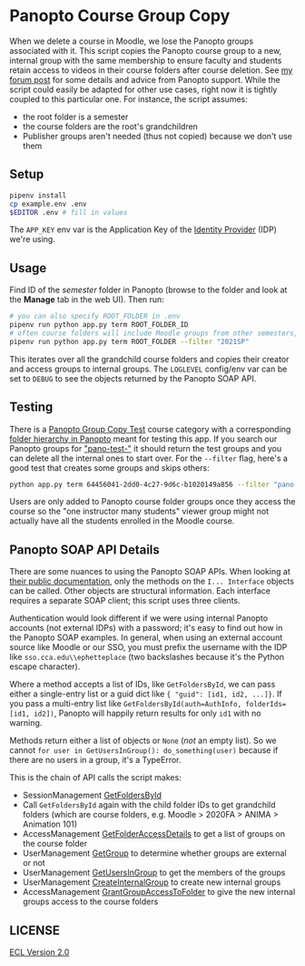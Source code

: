 # Panopto Course Group Copy

When we delete a course in Moodle, we lose the Panopto groups associated with it. This script copies the Panopto course group to a new, internal group with the same membership to ensure faculty and students retain access to videos in their course folders after course deletion. See [my forum post](https://community.panopto.com/discussion/2203/copying-lms-groups-to-internal-ones#latest) for some details and advice from Panopto support. While the script could easily be adapted for other use cases, right now it is tightly coupled to this particular one. For instance, the script assumes:

- the root folder is a semester
- the course folders are the root's grandchildren
- Publisher groups aren't needed (thus not copied) because we don't use them

## Setup

```sh
pipenv install
cp example.env .env
$EDITOR .env # fill in values
```

The `APP_KEY` env var is the Application Key of the [Identity Provider](https://ccarts.hosted.panopto.com/Panopto/Pages/Admin/Providers.aspx) (IDP) we're using.

## Usage

Find ID of the _semester_ folder in Panopto (browse to the folder and look at the **Manage** tab in the web UI). Then run:

```sh
# you can also specify ROOT_FOLDER in .env
pipenv run python app.py term ROOT_FOLDER_ID
# often course folders will include Moodle groups from other semesters, use a filter to skip them
pipenv run python app.py term ROOT_FOLDER --filter "2021SP"
```

This iterates over all the grandchild course folders and copies their creator and access groups to internal groups. The `LOGLEVEL` config/env var can be set to `DEBUG` to see the objects returned by the Panopto SOAP API.

## Testing

There is a [Panopto Group Copy Test](https://moodle.cca.edu/course/management.php?categoryid=1514) course category with a corresponding [folder hierarchy in Panopto](https://ccarts.hosted.panopto.com/Panopto/Pages/Sessions/List.aspx#folderID=%2264456041-2dd0-4c27-9d6c-b1020149a856%22) meant for testing this app. If you search our Panopto groups for ["pano-test-"](https://ccarts.hosted.panopto.com/Panopto/Pages/Admin/Groups/List.aspx#query=%22pano-test%22&roleIds=%5B%5D) it should return the test groups and you can delete all the internal ones to start over. For the `--filter` flag, here's a good test that creates some groups and skips others:

```sh
python app.py term 64456041-2dd0-4c27-9d6c-b1020149a856 --filter "pano-test-1"
```

Users are only added to Panopto course folder groups once they access the course so the "one instructor many students" viewer group might not actually have all the students enrolled in the Moodle course.

## Panopto SOAP API Details

There are some nuances to using the Panopto SOAP APIs. When looking at [their public documentation](https://support.panopto.com/resource/APIDocumentation/Help/html/420f7b22-2670-6e25-1a92-84f84fad0d49.htm), only the methods on the `I... Interface` objects can be called. Other objects are structural information. Each interface requires a separate SOAP client; this script uses three clients.

Authentication would look different if we were using internal Panopto accounts (not external IDPs) with a password; it's easy to find out how in the Panopto SOAP examples. In general, when using an external account source like Moodle or our SSO, you must prefix the username with the IDP like `sso.cca.edu\\ephetteplace` (two backslashes because it's the Python escape character).

Where a method accepts a list of IDs, like `GetFoldersById`, we can pass either a single-entry list or a guid dict like `{ "guid": [id1, id2, ...]}`. If you pass a multi-entry list like `GetFoldersById(auth=AuthInfo, folderIds=[id1, id2])`, Panopto will happily return results for only `id1` with no warning.

Methods return either a list of objects or `None` (_not_ an empty list). So we cannot `for user in GetUsersInGroup(): do_something(user)` because if there are no users in a group, it's a TypeError.

This is the chain of API calls the script makes:

- SessionManagement [GetFoldersById](https://support.panopto.com/resource/APIDocumentation/Help/html/8b717611-47d1-8b7e-9b0e-58b82b838ddc.htm)
- Call `GetFoldersById` again with the child folder IDs to get grandchild folders (which are course folders, e.g. Moodle > 2020FA > ANIMA > Animation 101)
- AccessManagement [GetFolderAccessDetails](https://support.panopto.com/resource/APIDocumentation/Help/html/49e70152-141e-cb7f-0bda-ba1277b91d63.htm) to get a list of groups on the course folder
- UserManagement [GetGroup](https://support.panopto.com/resource/APIDocumentation/Help/html/3aa4f0ce-0b57-3e66-7bf8-35bf12bc0f93.htm) to determine whether groups are external or not
- UserManagement [GetUsersInGroup](https://support.panopto.com/resource/APIDocumentation/Help/html/52df0610-2118-d043-21c9-afbdef292125.htm) to get the members of the groups
- UserManagement [CreateInternalGroup](https://support.panopto.com/resource/APIDocumentation/Help/html/40b226f3-98ab-3c32-1810-49af5e4e3d45.htm) to create new internal groups
- AccessManagement [GrantGroupAccessToFolder](https://support.panopto.com/resource/APIDocumentation/Help/html/83a83ca4-af47-d860-e477-8a1f36dfc86b.htm) to give the new internal groups access to the course folders

## LICENSE

[ECL Version 2.0](https://opensource.org/licenses/ECL-2.0)
